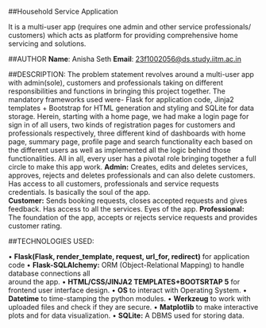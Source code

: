 ##Household Service Application

It is a multi-user app (requires one admin and other service professionals/ customers) which acts as platform for providing comprehensive home servicing and solutions.


##AUTHOR
**Name**: Anisha Seth
**Email**: 23f1002056@ds.study.iitm.ac.in 

##DESCRIPTION:
The problem statement revolves around a multi-user app with admin(sole), customers and professionals taking on different responsibilities and functions in bringing this project together. The mandatory frameworks used were- Flask for application code, Jinja2 templates + Bootstrap for HTML generation and styling and SQLite for data storage. Herein, starting with a home page, we had make a login page for sign in of all users, two kinds of registration pages for customers and professionals respectively, three different kind of dashboards with home page, summary page, profile page and search functionality each based on the different users as well as implemented all the logic behind those functionalities. All in all, every user has a pivotal role bringing together a full circle to make this app work.
**Admin:** Creates, edits and deletes services, approves, rejects and deletes professionals and can also delete customers. Has access to all customers, professionals and service requests credentials. Is basically the soul of the app.      
**Customer:** Sends booking requests, closes accepted requests and gives feedback. Has access to all the services. Eyes of the app.
**Professional:** The foundation of the app, accepts or rejects service requests and provides customer rating.

##TECHNOLOGIES USED:

•	**Flask(Flask, render_template, request, url_for, redirect)** for application code
•	**Flask-SQLAlchemy:** ORM (Object-Relational Mapping) to handle database connections all  
                      around the app.
•	**HTML/CSS/JINJA2 TEMPLATES+BOOTSRTAP 5** for frontend user interface design. 
•	**OS** to interact with Operating System.
•	**Datetime** to time-stamping the python modules.
•	**Werkzeug** to work with uploaded files and check if they are secure.
•	**Matplotlib** to make interactive plots and for data visualization.
•	**SQLite:** A DBMS used for storing data.

